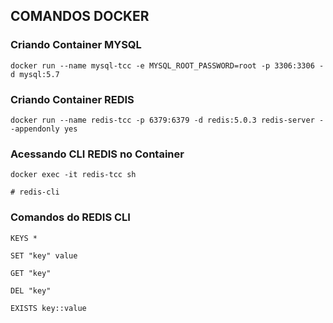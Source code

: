 
## COMANDOS DOCKER

### Criando Container MYSQL 

```
docker run --name mysql-tcc -e MYSQL_ROOT_PASSWORD=root -p 3306:3306 -d mysql:5.7

```

### Criando Container REDIS

```
docker run --name redis-tcc -p 6379:6379 -d redis:5.0.3 redis-server --appendonly yes
```


### Acessando CLI REDIS no Container

```
docker exec -it redis-tcc sh

# redis-cli

```

### Comandos do REDIS CLI

```
KEYS * 

SET "key" value

GET "key"

DEL "key"

EXISTS key::value

```
